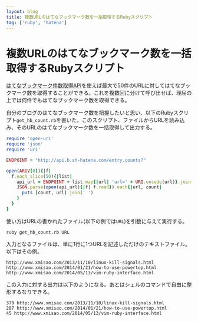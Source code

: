 ```yaml
---
layout: blog
title: 複数URLのはてなブックマーク数を一括取得するRubyスクリプト
tag: ['ruby', 'hatena']
---
```


# 複数URLのはてなブックマーク数を一括取得するRubyスクリプト

[はてなブックマーク件数取得API](http://developer.hatena.ne.jp/ja/documents/bookmark/apis/getcount)を使えば最大で50件のURLに対してはてなブックマーク数を取得することができる。これを複数回に分けて呼び出せば、理屈の上では何件でもはてなブックマーク数を取得できる。

自分のブログのはてなブックマーク数を把握したいと思い、以下のRubyスクリプト`get_hb_count.rb`を書いた。このスクリプト、ファイルからURLを読み込み、そのURLのはてなブックマーク数を一括取得して出力する。

~~~~ ruby
require 'open-uri'
require 'json'
require 'uri'

ENDPOINT = "http://api.b.st-hatena.com/entry.counts?"

open(ARGV[0]){|f|
  f.each_slice(50){|list|
    api_url = ENDPOINT + list.map{|url| 'url=' + URI.encode(url)}.join('&')
    JSON.parse(open(api_url){|f| f.read}).each{|url, count|
      puts [count, url].join(' ')
    }
  }
}
~~~~

使い方はURLの書かれたファイル(以下の例では`URL`)を引数に与えて実行する。

~~~~
ruby get_hb_count.rb URL
~~~~

入力となるファイルは、単に1行に1つURLを記述しただけのテキストファイル。以下はその例。

~~~~
http://www.xmisao.com/2013/11/10/linux-kill-signals.html
http://www.xmisao.com/2014/01/21/how-to-use-powertop.html
http://www.xmisao.com/2014/05/13/vim-ruby-interface.html
~~~~

この入力に対する出力は以下のようになる。あとはシェルのコマンドで自由に整形するなりできる。

~~~~
379 http://www.xmisao.com/2013/11/10/linux-kill-signals.html
287 http://www.xmisao.com/2014/01/21/how-to-use-powertop.html
45 http://www.xmisao.com/2014/05/13/vim-ruby-interface.html
~~~~
